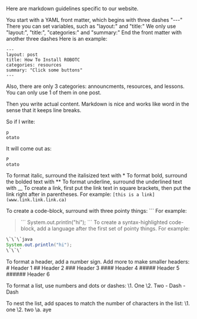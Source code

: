 Here are markdown guidelines specific to our website.

You start with a YAML front matter, which begins with three dashes "---"
There you can set variables, such as "layout:" and "title:"
We only use "layout:", "title:", "categories:" and "summary:"
End the front matter with another three dashes
Here is an example:

```
---
layout: post
title: How To Install ROBOTC
categories: resources
summary: "Click some buttons"
---
```

Also, there are only 3 categories: announcments, resources, and lessons. You can only use 1 of them in one post.

Then you write actual content. Markdown is nice and works like word in the sense that it keeps line breaks.

So if I write:
```
p
otato
```

It will come out as:
```
P
otato
```
To format italic, surround the italisized text with *
To format bold, surround the bolded text with **
To format underline, surround the underlined text with __
To create a link, first put the link text in square brackets, then put the link right after in parentheses.
For example: ```[this is a link](www.link.link.link.ca)```

To create a code-block, surround with three pointy things: \`\`\`
For example: 
> \`\`\`
> System.out.println("hi");
> \`\`\`
To create a syntax-highlighted code-block, add a language after the first set of pointy things.
For example: 
```java
\`\`\`java
System.out.println("hi");
\`\`\`
```

To format a header, add a number sign. Add more to make smaller headers:
\# Header 1
\## Header 2
\### Header 3 
\#### Header 4 
\##### Header 5 
\###### Header 6 

To format a list, use numbers and dots or dashes:
\1. One
\2. Two
\- Dash
\- Dash

To nest the list, add spaces to match the number of characters in the list:
\1. one
\2. two
   \a. aye

